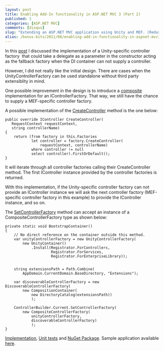 ```yaml
---
layout: post
title: Enabling Add-In functionality in ASP.NET MVC 3 (Part 2)
published: 1
categories: [ASP.NET MVC]
comments: [disqus]
slug: "Extending an ASP.NET MVC application using Unity and MEF. (Redux)"
alias: /bonus-bits/2011/08/enabling-add-in-functionality-in-aspnet-mvc3-part2.html
---
```

<p>In this <a href="http://www.nikosbaxevanis.com/bonus-bits/2011/08/enabling-add-in-functionality-in-aspnet-mvc3.html" target="_blank" title="Enabling Add-In functionality in ASP.NET MVC 3">post</a> I discussed the implementation of a&#0160;Unity-specific controller factory &#0160;that could take&#0160;a delegate as a parameter in the constructor acting as the fallback factory when the DI container can not supply a controller.</p>
<p>However, I did not really like the initial design. There are cases when the UnityControllerFactory can be used standalone without third party extensiblity in mind.</p>
<p>One possible improvement in the design is to introduce a <a href="http://en.wikipedia.org/wiki/Composite_pattern" target="_blank" title="Composite Pattern">composite</a> implementation for an IControllerFactory. That way, we still have the chance to supply a MEF-specific controller factory.</p>
<p>A possible implementation of the <a href="http://msdn.microsoft.com/en-us/library/system.web.mvc.icontrollerfactory.createcontroller.aspx" target="_blank" title="Creates the specified controller by using the specified request context.">CreateController</a> method is the one below:</p>

```
public override IController CreateController(
   RequestContext requestContext, 
   string controllerName)
{
    return (from factory in this.Factories
            let controller = factory.CreateController(
                requestContext, controllerName)
            where controller != null
            select controller).FirstOrDefault();
}
```

<p>It will iterate through all controller factories calling their CreateController method. The first IController instance provided by the controller factories is returned.</p>
<p>With this implementation, if the Unity-specific controller factory can not provide an IController instance we will ask the next controller factory (MEF-specific controller factory in this example) to provide the IController instance, and so on.</p>
<p>The&#0160;<a href="http://msdn.microsoft.com/en-us/library/dd460275.aspx" target="_blank" title="Sets the specified controller factory.">SetControllerFactory</a>&#0160;method can accept an instance of a CompositeControllerFactory type as shown below:</p>

```
private static void BootstrapContainer()
{
    // No direct reference on the container outside this method.
    var unityControllerFactory = new UnityControllerFactory(
        new UnityContainer()
            .Install(Registrator.ForControllers,
                     Registrator.ForServices,
                     Registrator.ForEnterpriseLibrary));


    string extensionsPath = Path.Combine(
        AppDomain.CurrentDomain.BaseDirectory, "Extensions");

    var discoverableControllerFactory = new DiscoverableControllerFactory(
        new CompositionContainer(
            new DirectoryCatalog(extensionsPath))
            );

    ControllerBuilder.Current.SetControllerFactory(
        new CompositeControllerFactory(
            unityControllerFactory, 
            discoverableControllerFactory)
            );
}
```

<p><a href="https://github.com/moodmosaic/System.Web.Mvc.Composition/blob/master/Src/System.Web.Mvc.Composition/CompositeControllerFactory.cs" target="_blank" title="CompositeControllerFactory.cs">Implementation</a>,&#0160;<a href="https://github.com/moodmosaic/System.Web.Mvc.Composition/blob/master/Src/System.Web.Mvc.CompositionUnitTest/CompositeControllerFactoryFacts.cs" target="_blank" title="CompositeControllerFactoryFacts.cs">Unit tests</a>&#0160;and <a href="http://nuget.org/List/Packages/System.Web.Mvc.Composition" target="_blank" title="System.Web.Mvc.Composition">NuGet Package</a>.&#0160;Sample application available <a href="http://goo.gl/bcye3" target="_blank" title="ExtensibleMvcApplicationDemo-Part2.zip">here</a>.</p>

